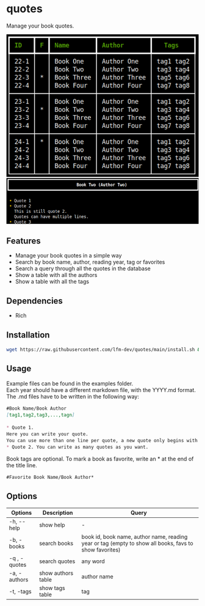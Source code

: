 # quotes

Manage your book quotes.

![books_table](./img/books_table.png)  
![books_quotes](./img/book_quotes.png)  

## Features

* Manage your book quotes in a simple way
* Search by book name, author, reading year, tag or favorites
* Search a query through all the quotes in the database
* Show a table with all the authors
* Show a table with all the tags

## Dependencies

* Rich

## Installation

```bash
wget https://raw.githubusercontent.com/lfm-dev/quotes/main/install.sh && bash install.sh
```

## Usage

Example files can be found in the examples folder.  
Each year should have a different markdown file, with the YYYY.md format. The .md files have to be written in the following way:

```markdown
#Book Name/Book Author
[tag1,tag2,tag3,...,tagn]

* Quote 1.
Here you can write your quote.
You can use more than one line per quote, a new quote only begins with "*"
* Quote 2. You can write as many quotes as you want.
```

Book tags are optional.
To mark a book as favorite, write an * at the end of the title line.

```markdown
#Favorite Book Name/Book Author*
```

## Options

| Options      | Description        | Query  |
|--------------|--------------------|--------|
| -h, --help   | show help          | - |
| -b, -books   | search books       | book id, book name, author name, reading year or tag (empty to show all books, favs to show favorites)|
| -q , -quotes | search quotes      | any word |
| -a, -authors | show authors table | author name |
| -t, -tags    | show tags table    | tag |



